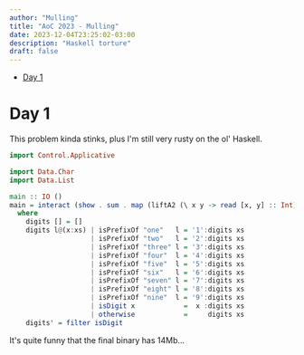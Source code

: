 ```yaml
---
author: "Mulling"
title: "AoC 2023 - Mulling"
date: 2023-12-04T23:25:02-03:00
description: "Haskell torture"
draft: false
---
```


- [Day 1](#day-1)

# Day 1
This problem kinda stinks, plus I'm still very rusty on the ol' Haskell.

```haskell
import Control.Applicative

import Data.Char
import Data.List

main :: IO ()
main = interact (show . sum . map (liftA2 (\ x y -> read [x, y] :: Int) head last . digits) . lines)
  where
    digits [] = []
    digits l@(x:xs) | isPrefixOf "one"   l = '1':digits xs
                    | isPrefixOf "two"   l = '2':digits xs
                    | isPrefixOf "three" l = '3':digits xs
                    | isPrefixOf "four"  l = '4':digits xs
                    | isPrefixOf "five"  l = '5':digits xs
                    | isPrefixOf "six"   l = '6':digits xs
                    | isPrefixOf "seven" l = '7':digits xs
                    | isPrefixOf "eight" l = '8':digits xs
                    | isPrefixOf "nine"  l = '9':digits xs
                    | isDigit x            =  x :digits xs
                    | otherwise            =     digits xs
    digits' = filter isDigit
```

It's quite funny that the final binary has 14Mb...

